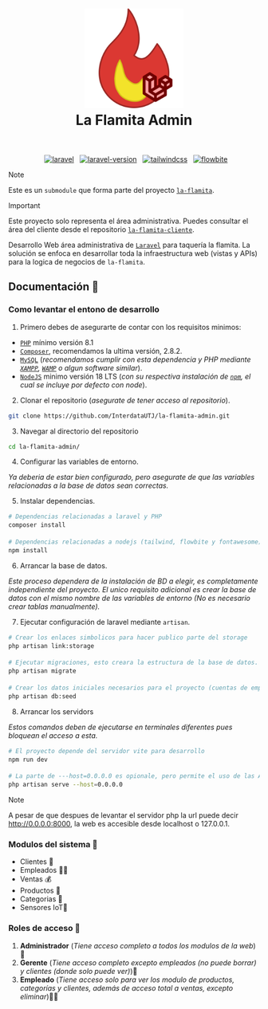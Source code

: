 <h1 align="center">
  <img src="./public/images/la-flamita-web.svg" alt="la-flamita-web" width="200">
  <br>
  La Flamita Admin
  <br>
  <br>
</h1>

<p align="center">
  <a href="https://laravel.com/"><img src="https://img.shields.io/badge/Built_using-Laravel-red.svg?logo=laravel" alt="laravel"></a>
  <a href="https://laravel.com/docs/10.x"><img src="https://img.shields.io/badge/Laravel-10.x-red.svg?logo=laravel" alt="laravel-version"></a>
  <a href="https://tailwindcss.com/"><img src="https://img.shields.io/badge/Made_with-Tailwind-blue.svg?logo=tailwindcss" alt="tailwindcss"></a>
  <a href="https://flowbite.com/"><img src="https://img.shields.io/badge/Using-Flowbite-blue.svg" alt="flowbite"></a>
</p>

> [!NOTE]
> Este es un `submodule` que forma parte del proyecto [`la-flamita`](https://github.com/InterdataUTJ/la-flamita/).

> [!IMPORTANT]
> Este proyecto solo representa el área administrativa. Puedes consultar el área del cliente desde el repositorio [`la-flamita-cliente`](https://github.com/InterdataUTJ/la-flamita-cliente/).

Desarrollo Web área administrativa de [`Laravel`](https://laravel.com/docs/10.x) para taquería la flamita. La solución se enfoca en desarrollar toda la infraestructura web (vistas y APIs) para la logica de negocios de `la-flamita`.

## Documentación 📕

### Como levantar el entono de desarrollo

1. Primero debes de asegurarte de contar con los requisitos minimos:

  - [`PHP`](https://www.php.net/releases/8.1/es.php) mínimo versión 8.1
  - [`Composer`](https://getcomposer.org/), recomendamos la ultima versión, 2.8.2.
  - [`MySQL`](https://www.mysql.com/) (_recomendamos cumplir con esta dependencia y PHP mediante [`XAMPP`](https://www.apachefriends.org/es/index.html), [`WAMP`](https://www.wampserver.com/en/) o algun software similar_).
  - [`NodeJS`](https://nodejs.org/en/) minimo versión 18 LTS (_con su respectiva instalación de [`npm`](https://www.npmjs.com/), el cual se incluye por defecto con node_).

2. Clonar el repositorio (_asegurate de tener acceso al repositorio_).

```bash
git clone https://github.com/InterdataUTJ/la-flamita-admin.git
```

3. Navegar al directorio del repositorio

```bash
cd la-flamita-admin/
```

4. Configurar las variables de entorno. 

_Ya deberia de estar bien configurado, pero asegurate de que las variables relacionadas a la base de datos sean correctas._


5. Instalar dependencias.

```bash
# Dependencias relacionadas a laravel y PHP
composer install

# Dependencias relacionadas a nodejs (tailwind, flowbite y fontawesome).
npm install
```

6. Arrancar la base de datos.

_Este proceso dependera de la instalación de BD a elegir, es completamente independiente del proyecto. El unico requisito adicional es crear la base de datos con el mismo nombre de las variables de entorno (No es necesario crear tablas manualmente)._

7. Ejecutar configuración de laravel mediante `artisan`.

```bash
# Crear los enlaces simbolicos para hacer publico parte del storage
php artisan link:storage

# Ejecutar migraciones, esto creara la estructura de la base de datos.
php artisan migrate

# Crear los datos iniciales necesarios para el proyecto (cuentas de empleado).
php artisan db:seed
```

8. Arrancar los servidors

_Estos comandos deben de ejecutarse en terminales diferentes pues bloquean el acceso a esta._

```bash
# El proyecto depende del servidor vite para desarrollo
npm run dev

# La parte de ---host=0.0.0.0 es opionale, pero permite el uso de las API desde otros dispositivos en la LAN
php artisan serve --host=0.0.0.0
```

> [!NOTE]
> A pesar de que despues de levantar el servidor php la url puede decir http://0.0.0.0:8000, la web es accesible desde localhost o 127.0.0.1.



### Modulos del sistema 🧩

- Clientes 🙂
- Empleados 💁‍♂️
- Ventas 💰
- Productos 🌮
- Categorias 📁
- Sensores IoT🔌

### Roles de acceso 👑

1. **Administrador** (_Tiene acceso completo a todos los modulos de la web_)👑
2. **Gerente** (_Tiene acceso completo excepto empleados (no puede borrar) y clientes (donde solo puede ver)_)🦸
3. **Empleado** (_Tiene acceso solo para ver los modulo de productos, categorías y clientes, además de acceso total a ventas, excepto eliminar_)👨‍🍳